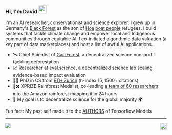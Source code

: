 ### Hi, I'm David <img src="https://media.tenor.com/e3GqicbfhMYAAAAi/get-greeting-get-greetings.gif" width="25px">

I'm an AI researcher, conservationist and science explorer. I grew up in Germany's [Black Forest](https://en.wikipedia.org/wiki/Black_Forest) as the son of [Hoa](https://en.wikipedia.org/wiki/Hoa_people) [boat people](https://en.wikipedia.org/wiki/Vietnamese_boat_people) refugees. I build systems that tackle climate change and empower local and Indigenous communities through equitable AI. I co-initiated algorithmic data valuation (a key part of data marketplaces) and host a list of awful AI applications. 

- 🛰 Chief Scientist of [GainForest](https://gainforest.earth/#/), a decentralized science non-profit tackling deforestation
- 📈 Researcher at [eval.science](https://eval.science), a decentralized science lab scaling evidence-based impact evaluation
- 👨‍🔬 PhD in CS from [ETH Zurich](https://inf.ethz.ch/news-and-events/spotlights/infk-news-channel/2023/07/david-dao.html) (h-index 15, 1500+ citations)
- 🏅✖️ XPRIZE Rainforest Medalist, co-leading [a team of 60 researchers](https://biodivx.org) into the Amazon rainforest mapping it in 24 hours
- 🌱 My goal is to decentralize science for the global majority 🌍

Fun fact: My past self made it to the [AUTHORS](https://github.com/tensorflow/models/blob/master/AUTHORS) of Tensorflow Models

---

<a href="https://stackexchange.com/users/5678345/david-dao">
  <img align="center" src="https://stackexchange.com/users/flair/5678345.png" />
</a>

<a href="https://twitter.com/dwddao">
  <img align="right" alt="David Dao | Twitter" width="21px" src="https://raw.githubusercontent.com/anuraghazra/anuraghazra/master/assets/twitter.svg" />
</a>
